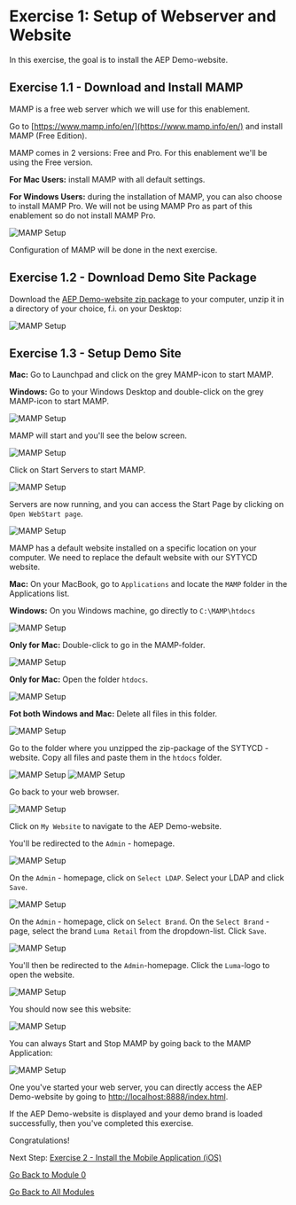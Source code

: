 # Exercise 1: Setup of Webserver and Website

In this exercise, the goal is to install the AEP Demo-website.

## Exercise 1.1 - Download and Install MAMP

MAMP is a free web server which we will use for this enablement.

Go to [https://www.mamp.info/en/](https://www.mamp.info/en/) and install MAMP (Free Edition).

MAMP comes in 2 versions: Free and Pro. For this enablement we'll be using the Free version.

**For Mac Users:** install MAMP with all default settings.

**For Windows Users:** during the installation of MAMP, you can also choose to install MAMP Pro. We will not be using MAMP Pro as part of this enablement so do not install MAMP Pro.

![MAMP Setup](./images/win_mamppro.png)

Configuration of MAMP will be done in the next exercise.

## Exercise 1.2 - Download Demo Site Package

Download the [AEP Demo-website zip package](../../assets/website/sytycd_demo_site.zip) to your computer, unzip it in a directory of your choice, f.i. on your Desktop:

![MAMP Setup](./images/mamp_app6.png)

## Exercise 1.3 - Setup Demo Site

**Mac:** Go to Launchpad and click on the grey MAMP-icon to start MAMP.

**Windows:** Go to your Windows Desktop and double-click on the grey MAMP-icon to start MAMP.

![MAMP Setup](./images/mamp.png)

MAMP will start and you'll see the below screen.

![MAMP Setup](./images/mamp1.png)

Click on Start Servers to start MAMP.

![MAMP Setup](./images/mamp2.png)

Servers are now running, and you can access the Start Page by clicking on ``Open WebStart page``.

![MAMP Setup](./images/mamp_localhost.png)

MAMP has a default website installed on a specific location on your computer. We need to replace the default website with our SYTYCD website.

**Mac:** On your MacBook, go to ``Applications`` and locate the ``MAMP`` folder in the Applications list.

**Windows:** On you Windows machine, go directly to ``C:\MAMP\htdocs``

![MAMP Setup](./images/mamp_app1.png)

**Only for Mac:** Double-click to go in the MAMP-folder.

![MAMP Setup](./images/mamp_app2.png)

**Only for Mac:** Open the folder ``htdocs``.

![MAMP Setup](./images/mamp_app3.png)

**Fot both Windows and Mac:** Delete all files in this folder.

![MAMP Setup](./images/mamp_app4.png)

Go to the folder where you unzipped the zip-package of the SYTYCD - website. Copy all files and paste them in the ``htdocs`` folder.

![MAMP Setup](./images/mamp_app6.png)
![MAMP Setup](./images/mamp_app7.png)

Go back to your web browser.

![MAMP Setup](./images/mamp_localhost.png)

Click on ``My Website`` to navigate to the AEP Demo-website.

You'll be redirected to the ``Admin`` - homepage.

![MAMP Setup](./images/mamp_boutique_admin1.png)

On the ``Admin`` - homepage, click on ``Select LDAP``. Select your LDAP and click ``Save``.

![MAMP Setup](./images/mamp_boutique_admin1a.png)

On the ``Admin`` - homepage, click on ``Select Brand``. On the ``Select Brand`` - page, select the brand ``Luma Retail`` from the dropdown-list. Click ``Save``.

![MAMP Setup](./images/mamp_boutique_admin3.png)

You'll then be redirected to the ``Admin``-homepage. Click the ``Luma``-logo to open the website.

![MAMP Setup](./images/mamp_boutique_admin3a.png)

You should now see this website:

![MAMP Setup](./images/mamp_boutique.png)

You can always Start and Stop MAMP by going back to the MAMP Application:

![MAMP Setup](./images/mamp2.png)

One you've started your web server, you can directly access the AEP Demo-website by going to [http://localhost:8888/index.html](http://localhost:8888/index.html).

If the AEP Demo-website is displayed and your demo brand is loaded successfully, then you've completed this exercise.

Congratulations!

Next Step: [Exercise 2 - Install the Mobile Application (iOS)](./ex2.md)

[Go Back to Module 0](../README.md)

[Go Back to All Modules](../../../README.md)
